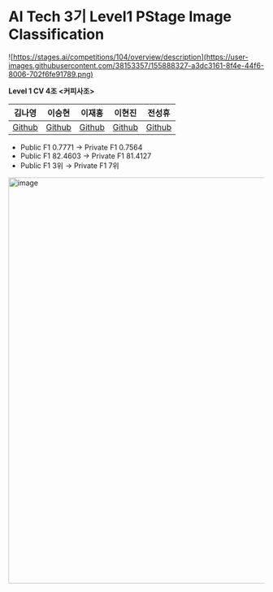 # AI Tech 3기 Level1 PStage Image Classification
![https://stages.ai/competitions/104/overview/description](https://user-images.githubusercontent.com/38153357/155888327-a3dc3161-8f4e-44f6-8006-702f6fe91789.png)

__Level 1 CV 4조 <커피사조>__

김나영|이승현|이재홍|이현진|전성휴|
:-:|:-:|:-:|:-:|:-:|
[Github](https://github.com/dudskrla)|[Github](https://github.com/sseunghyuns)|[Github](https://github.com/haymrpig)|[Github](https://github.com/leehyeonjin99)|[Github](https://github.com/shhommychon)

* Public F1 0.7771 → Private F1 0.7564
* Public F1 82.4603 → Private F1 81.4127
* Public F1 3위 → Private F1 7위

<img width="800" alt="image" src="https://user-images.githubusercontent.com/90603530/156859341-1e3dfae1-5d7e-4b10-8878-55bd88256893.png">
